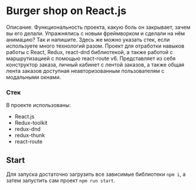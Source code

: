 # Burger shop on React.js

Описание. Функциональность проекта, какую боль он закрывает, зачем вы его делали. Упражнялись с новым фреймворком и сделали на нём анимацию? Так и напишите. Здесь же можно указать стек, если используете много технологий разом.
Проект для отработки навыков работы с React, Redux, react-dnd библиотекой, а также работой с маршрутизацией с помощью react-route v6.
Представляет из себя конструктор заказа, личный кабинет с лентой заказов, а также общая лента заказов доступная неавторизованным пользователям с модальными окнами.
### Стек
В проекте использованы:

* React.js
* Redux-toolkit
* redux-dnd
* redux-thunk
* react-route

## Start
Для запуска достаточно загрузить все зависимые библиотеки `npm i`, а затем запустить сам проект `npm run start`.
